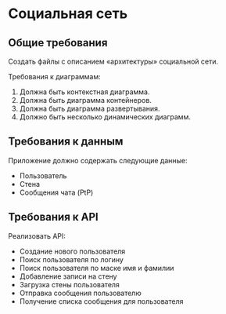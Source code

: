 # Социальная сеть

## Общие требования
Создать файлы с описанием «архитектуры» социальной сети.

Требования к диаграммам:
1. Должна быть контекстная диаграмма.
2. Должна быть диаграмма контейнеров.
3. Должна быть диаграмма развертывания.
4. Должно быть несколько динамических диаграмм.

## Требования к данным
Приложение должно содержать следующие данные:
- Пользователь
- Стена
- Сообщения чата (PtP)

## Требования к API
Реализовать API:
- Создание нового пользователя
- Поиск пользователя по логину
- Поиск пользователя по маске имя и фамилии
- Добавление записи на стену
- Загрузка стены пользователя
- Отправка сообщения пользователю
- Получение списка сообщения для пользователя